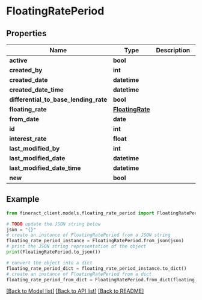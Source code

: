 # FloatingRatePeriod


## Properties

Name | Type | Description | Notes
------------ | ------------- | ------------- | -------------
**active** | **bool** |  | [optional] 
**created_by** | **int** |  | 
**created_date** | **datetime** |  | 
**created_date_time** | **datetime** |  | 
**differential_to_base_lending_rate** | **bool** |  | [optional] 
**floating_rate** | [**FloatingRate**](FloatingRate.md) |  | [optional] 
**from_date** | **date** |  | [optional] 
**id** | **int** |  | [optional] 
**interest_rate** | **float** |  | [optional] 
**last_modified_by** | **int** |  | 
**last_modified_date** | **datetime** |  | 
**last_modified_date_time** | **datetime** |  | 
**new** | **bool** |  | [optional] 

## Example

```python
from fineract_client.models.floating_rate_period import FloatingRatePeriod

# TODO update the JSON string below
json = "{}"
# create an instance of FloatingRatePeriod from a JSON string
floating_rate_period_instance = FloatingRatePeriod.from_json(json)
# print the JSON string representation of the object
print(FloatingRatePeriod.to_json())

# convert the object into a dict
floating_rate_period_dict = floating_rate_period_instance.to_dict()
# create an instance of FloatingRatePeriod from a dict
floating_rate_period_from_dict = FloatingRatePeriod.from_dict(floating_rate_period_dict)
```
[[Back to Model list]](../README.md#documentation-for-models) [[Back to API list]](../README.md#documentation-for-api-endpoints) [[Back to README]](../README.md)


